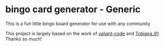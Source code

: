 # bingo card generator - Generic

This is a fun little bingo board generator for use with any community

This project is largely based on the work of [valiant-code](https://github.com/valiant-code) and [Tobiasg_91](https://github.com/tobiasgies). Thanks so much!
